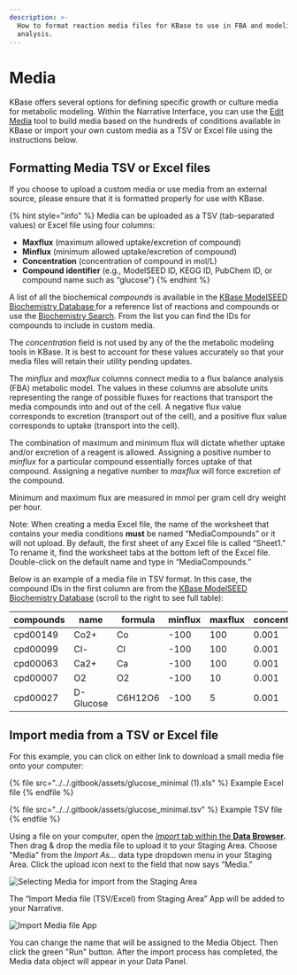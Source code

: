 ```yaml
---
description: >-
  How to format reaction media files for KBase to use in FBA and modeling
  analysis.
---
```


# Media

KBase offers several options for defining specific growth or culture media for metabolic modeling. Within the Narrative Interface, you can use the [Edit Media](https://kbase.us/applist/apps/fba\_tools/edit\_media/release) tool to build media based on the hundreds of conditions available in KBase or import your own custom media as a TSV or Excel file using the instructions below.

## Formatting Media TSV or Excel files

If you choose to upload a custom media or use media from an external source, please ensure that it is formatted properly for use with KBase.&#x20;

{% hint style="info" %}
Media can be uploaded as a TSV (tab-separated values) or Excel file using four columns:

* **Maxflux** (maximum allowed uptake/excretion of compound)
* **Minflux** (minimum allowed uptake/excretion of compound)
* **Concentration** (concentration of compound in mol/L)
* **Compound identifier** (e.g., ModelSEED ID, KEGG ID, PubChem ID, or compound name such as “glucose”)
{% endhint %}

A list of all the biochemical _compounds_ is available in the [KBase ModelSEED Biochemistry Database ](https://github.com/ModelSEED/ModelSEEDDatabase/tree/v1.0/Biochemistry)for a reference list of reactions and compounds or use the [Biochemistry Search](https://narrative.kbase.us/#biochem-search). From the list you can find the IDs for compounds to include in custom media.

The _concentration_ field is not used by any of the the metabolic modeling tools in KBase. It is best to account for these values accurately so that your media files will retain their utility pending updates.

The _minflux_ and _maxflux_ columns connect media to a flux balance analysis (FBA) metabolic model. The values in these columns are absolute units representing the range of possible fluxes for reactions that transport the media compounds into and out of the cell. A negative flux value corresponds to excretion (transport out of the cell), and a positive flux value corresponds to uptake (transport into the cell).&#x20;

The combination of maximum and minimum flux will dictate whether uptake and/or excretion of a reagent is allowed. Assigning a positive number to _minflux_ for a particular compound essentially forces uptake of that compound. Assigning a negative number to _maxflux_ will force excretion of the compound.

Minimum and maximum flux are measured in mmol per gram cell dry weight per hour.

Note: When creating a media Excel file, the name of the worksheet that contains your media conditions **must** be named “MediaCompounds” or it will not upload. By default, the first sheet of any Excel file is called “Sheet1.” To rename it, find the worksheet tabs at the bottom left of the Excel file. Double-click on the default name and type in “MediaCompounds.”

Below is an example of a media file in TSV format. In this case, the compound IDs in the first column are from the [KBase ModelSEED Biochemistry Database](https://github.com/ModelSEED/ModelSEEDDatabase/tree/v1.0/Biochemistry) (scroll to the right to see full table):

| compounds | name      | formula | minflux | maxflux | concentration |
| --------- | --------- | ------- | ------- | ------- | ------------- |
| cpd00149  | Co2+      | Co      | -100    | 100     | 0.001         |
| cpd00099  | Cl-       | Cl      | -100    | 100     | 0.001         |
| cpd00063  | Ca2+      | Ca      | -100    | 100     | 0.001         |
| cpd00007  | O2        | O2      | -100    | 10      | 0.001         |
| cpd00027  | D-Glucose | C6H12O6 | -100    | 5       | 0.001         |

## Import media from a TSV or Excel file

For this example, you can click on either link to download a small media file onto your computer:

{% file src="../../.gitbook/assets/glucose_minimal (1).xls" %}
Example Excel file
{% endfile %}

{% file src="../../.gitbook/assets/glucose_minimal.tsv" %}
Example TSV file
{% endfile %}

Using a file on your computer, open the [_Import_ tab within the **Data Browser**](../../getting-started/narrative/add-data.md)**.** Then drag & drop the media file to upload it to your Staging Area. Choose "Media" from the _Import As..._ data type dropdown menu in your Staging Area. Click the upload icon next to the field that now says “Media.”

![Selecting Media for import from the Staging Area](../../.gitbook/assets/Media\_Staging\_Import.png)

The “Import Media file (TSV/Excel) from Staging Area” App will be added to your Narrative.

![Import Media file App](../../.gitbook/assets/Media\_tsv\_import.png)

You can change the name that will be assigned to the Media Object. Then click the green "Run" button. After the import process has completed, the Media data object will appear in your Data Panel.
